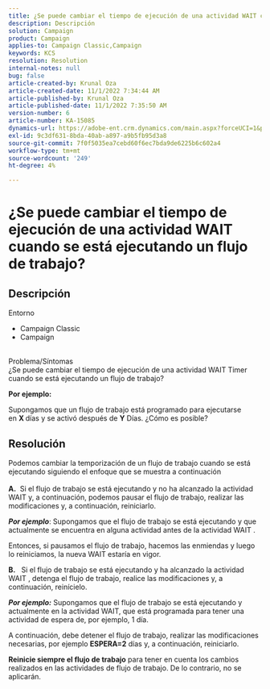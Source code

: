 ```yaml
---
title: ¿Se puede cambiar el tiempo de ejecución de una actividad WAIT cuando se está ejecutando un flujo de trabajo?
description: Descripción
solution: Campaign
product: Campaign
applies-to: Campaign Classic,Campaign
keywords: KCS
resolution: Resolution
internal-notes: null
bug: false
article-created-by: Krunal Oza
article-created-date: 11/1/2022 7:34:44 AM
article-published-by: Krunal Oza
article-published-date: 11/1/2022 7:35:50 AM
version-number: 6
article-number: KA-15085
dynamics-url: https://adobe-ent.crm.dynamics.com/main.aspx?forceUCI=1&pagetype=entityrecord&etn=knowledgearticle&id=be7170a5-b759-ed11-9561-6045bd0067ea
exl-id: 9c3df631-8bda-40ab-a897-a9b5fb95d3a8
source-git-commit: 7f0f5035ea7cebd60f6ec7bda9de6225b6c602a4
workflow-type: tm+mt
source-wordcount: '249'
ht-degree: 4%

---
```


# ¿Se puede cambiar el tiempo de ejecución de una actividad WAIT cuando se está ejecutando un flujo de trabajo?

## Descripción

Entorno<br>
- Campaign Classic
- Campaign



<br>Problema/Síntomas<br>
¿Se puede cambiar el tiempo de ejecución de una actividad WAIT Timer cuando se está ejecutando un flujo de trabajo?

<b>Por ejemplo:</b>

Supongamos que un flujo de trabajo está programado para ejecutarse en <b>X </b>días y se activó después de <b>Y</b> Días. ¿Cómo es posible?


## Resolución

Podemos cambiar la temporización de un flujo de trabajo cuando se está ejecutando siguiendo el enfoque que se muestra a continuación<br><br>
<b>A.</b>  Si el flujo de trabajo se está ejecutando y no ha alcanzado la actividad WAIT y, a continuación, podemos pausar el flujo de trabajo, realizar las modificaciones y, a continuación, reiniciarlo.

<b>*Por ejemplo</b>*: Supongamos que el flujo de trabajo se está ejecutando y que actualmente se encuentra en alguna actividad antes de la actividad WAIT .

Entonces, si pausamos el flujo de trabajo, hacemos las enmiendas y luego lo reiniciamos, la nueva WAIT estaría en vigor.

<b>B.</b>   Si el flujo de trabajo se está ejecutando y ha alcanzado la actividad WAIT , detenga el flujo de trabajo, realice las modificaciones y, a continuación, reinícielo.

<b>*Por ejemplo:</b>* Supongamos que el flujo de trabajo se está ejecutando y actualmente en la actividad WAIT, que está programada para tener una actividad de espera de, por ejemplo, 1 día.

A continuación, debe detener el flujo de trabajo, realizar las modificaciones necesarias, por ejemplo <b>ESPERA=2</b> días y, a continuación, reiniciarlo.

<b>Reinicie siempre el flujo de trabajo</b> para tener en cuenta los cambios realizados en las actividades de flujo de trabajo. De lo contrario, no se aplicarán.
